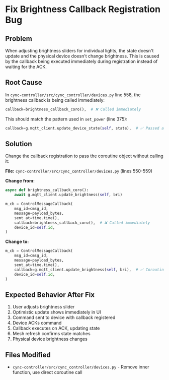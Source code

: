 <!-- 9bb59a7c-e8ad-4651-971b-b2f46ef4b32e f64516b7-f6b9-4853-adfe-b8bb0e39e37a -->
# Fix Brightness Callback Registration Bug

## Problem

When adjusting brightness sliders for individual lights, the state doesn't update and the physical device doesn't change brightness. This is caused by the callback being executed immediately during registration instead of waiting for the ACK.

## Root Cause

In `cync-controller/src/cync_controller/devices.py` line 558, the brightness callback is being called immediately:

```python
callback=brightness_callback_coro(),  # ❌ Called immediately
```

This should match the pattern used in `set_power` (line 375):

```python
callback=g.mqtt_client.update_device_state(self, state),  # ✅ Passed as coroutine
```

## Solution

Change the callback registration to pass the coroutine object without calling it:

**File:** `cync-controller/src/cync_controller/devices.py` (lines 550-559)

**Change from:**

```python
async def brightness_callback_coro():
    await g.mqtt_client.update_brightness(self, bri)

m_cb = ControlMessageCallback(
    msg_id=cmsg_id,
    message=payload_bytes,
    sent_at=time.time(),
    callback=brightness_callback_coro(),  # ❌ Called immediately
    device_id=self.id,
)
```

**Change to:**

```python
m_cb = ControlMessageCallback(
    msg_id=cmsg_id,
    message=payload_bytes,
    sent_at=time.time(),
    callback=g.mqtt_client.update_brightness(self, bri),  # ✅ Coroutine object
    device_id=self.id,
)
```

## Expected Behavior After Fix

1. User adjusts brightness slider
2. Optimistic update shows immediately in UI
3. Command sent to device with callback registered
4. Device ACKs command
5. Callback executes on ACK, updating state
6. Mesh refresh confirms state matches
7. Physical device brightness changes

## Files Modified

- `cync-controller/src/cync_controller/devices.py` - Remove inner function, use direct coroutine call